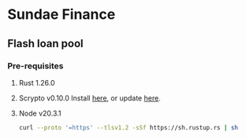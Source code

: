 # Sundae Finance

## Flash loan pool

### Pre-requisites

1. Rust 1.26.0
2. Scrypto v0.10.0
   Install [here](https://docs-babylon.radixdlt.com/main/getting-started-developers/first-component/install-scrypto.html), or update [here](https://docs-babylon.radixdlt.com/main/getting-started-developers/first-component/updating-scrypto.html).
   
4. Node v20.3.1

   ```bash
   curl --proto '=https' --tlsv1.2 -sSf https://sh.rustup.rs | sh

